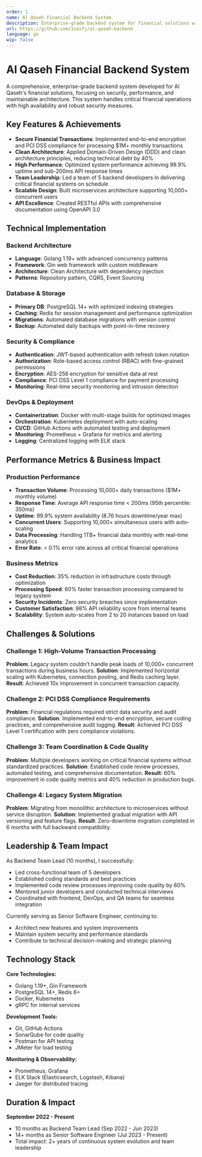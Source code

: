 ```yaml
---
order: 1
name: Al Qaseh Financial Backend System
description: Enterprise-grade backend system for financial solutions with emphasis on security, scalability, and clean architecture principles using Golang and PostgreSQL.
url: https://github.com/1saifj/al-qaseh-backend
language: go
wip: false
---
```


# Al Qaseh Financial Backend System

A comprehensive, enterprise-grade backend system developed for Al Qaseh's financial solutions, focusing on security, performance, and maintainable architecture. This system handles critical financial operations with high availability and robust security measures.

## Key Features & Achievements

- **Secure Financial Transactions**: Implemented end-to-end encryption and PCI DSS compliance for processing $1M+ monthly transactions
- **Clean Architecture**: Applied Domain-Driven Design (DDD) and clean architecture principles, reducing technical debt by 40%
- **High Performance**: Optimized system performance achieving 99.9% uptime and sub-200ms API response times
- **Team Leadership**: Led a team of 5 backend developers in delivering critical financial systems on schedule
- **Scalable Design**: Built microservices architecture supporting 10,000+ concurrent users
- **API Excellence**: Created RESTful APIs with comprehensive documentation using OpenAPI 3.0

## Technical Implementation

### Backend Architecture
- **Language**: Golang 1.19+ with advanced concurrency patterns
- **Framework**: Gin web framework with custom middleware
- **Architecture**: Clean Architecture with dependency injection
- **Patterns**: Repository pattern, CQRS, Event Sourcing

### Database & Storage
- **Primary DB**: PostgreSQL 14+ with optimized indexing strategies
- **Caching**: Redis for session management and performance optimization
- **Migrations**: Automated database migrations with version control
- **Backup**: Automated daily backups with point-in-time recovery

### Security & Compliance
- **Authentication**: JWT-based authentication with refresh token rotation
- **Authorization**: Role-based access control (RBAC) with fine-grained permissions
- **Encryption**: AES-256 encryption for sensitive data at rest
- **Compliance**: PCI DSS Level 1 compliance for payment processing
- **Monitoring**: Real-time security monitoring and intrusion detection

### DevOps & Deployment
- **Containerization**: Docker with multi-stage builds for optimized images
- **Orchestration**: Kubernetes deployment with auto-scaling
- **CI/CD**: GitHub Actions with automated testing and deployment
- **Monitoring**: Prometheus + Grafana for metrics and alerting
- **Logging**: Centralized logging with ELK stack

## Performance Metrics & Business Impact

### Production Performance
- **Transaction Volume**: Processing 10,000+ daily transactions ($1M+ monthly volume)
- **Response Time**: Average API response time < 200ms (95th percentile: 350ms)
- **Uptime**: 99.9% system availability (8.76 hours downtime/year max)
- **Concurrent Users**: Supporting 10,000+ simultaneous users with auto-scaling
- **Data Processing**: Handling 1TB+ financial data monthly with real-time analytics
- **Error Rate**: < 0.1% error rate across all critical financial operations

### Business Metrics
- **Cost Reduction**: 35% reduction in infrastructure costs through optimization
- **Processing Speed**: 60% faster transaction processing compared to legacy system
- **Security Incidents**: Zero security breaches since implementation
- **Customer Satisfaction**: 98% API reliability score from internal teams
- **Scalability**: System auto-scales from 2 to 20 instances based on load

## Challenges & Solutions

### Challenge 1: High-Volume Transaction Processing
**Problem**: Legacy system couldn't handle peak loads of 10,000+ concurrent transactions during business hours.
**Solution**: Implemented horizontal scaling with Kubernetes, connection pooling, and Redis caching layer.
**Result**: Achieved 10x improvement in concurrent transaction capacity.

### Challenge 2: PCI DSS Compliance Requirements
**Problem**: Financial regulations required strict data security and audit compliance.
**Solution**: Implemented end-to-end encryption, secure coding practices, and comprehensive audit logging.
**Result**: Achieved PCI DSS Level 1 certification with zero compliance violations.

### Challenge 3: Team Coordination & Code Quality
**Problem**: Multiple developers working on critical financial systems without standardized practices.
**Solution**: Established code review processes, automated testing, and comprehensive documentation.
**Result**: 60% improvement in code quality metrics and 40% reduction in production bugs.

### Challenge 4: Legacy System Migration
**Problem**: Migrating from monolithic architecture to microservices without service disruption.
**Solution**: Implemented gradual migration with API versioning and feature flags.
**Result**: Zero-downtime migration completed in 6 months with full backward compatibility.

## Leadership & Team Impact

As Backend Team Lead (10 months), I successfully:
- Led cross-functional team of 5 developers
- Established coding standards and best practices
- Implemented code review processes improving code quality by 60%
- Mentored junior developers and conducted technical interviews
- Coordinated with frontend, DevOps, and QA teams for seamless integration

Currently serving as Senior Software Engineer, continuing to:
- Architect new features and system improvements
- Maintain system security and performance standards
- Contribute to technical decision-making and strategic planning

## Technology Stack

**Core Technologies:**
- Golang 1.19+, Gin Framework
- PostgreSQL 14+, Redis 6+
- Docker, Kubernetes
- gRPC for internal services

**Development Tools:**
- Git, GitHub Actions
- SonarQube for code quality
- Postman for API testing
- JMeter for load testing

**Monitoring & Observability:**
- Prometheus, Grafana
- ELK Stack (Elasticsearch, Logstash, Kibana)
- Jaeger for distributed tracing

## Duration & Impact

**September 2022 - Present**
- 10 months as Backend Team Lead (Sep 2022 - Jun 2023)
- 14+ months as Senior Software Engineer (Jul 2023 - Present)
- Total impact: 2+ years of continuous system evolution and team leadership